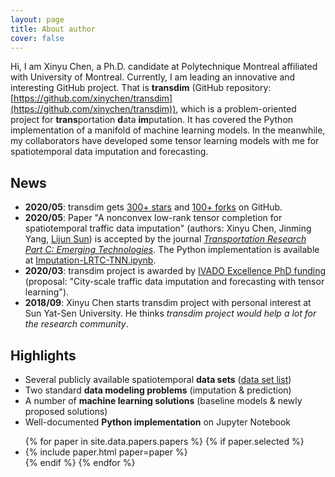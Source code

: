 ```yaml
---
layout: page
title: About author
cover: false
---
```


Hi, I am Xinyu Chen, a Ph.D. candidate at Polytechnique Montreal affiliated with University of Montreal. Currently, I am leading an innovative and interesting GitHub project. That is **transdim** (GitHub repository: [https://github.com/xinychen/transdim](https://github.com/xinychen/transdim)), which is a problem-oriented project for **trans**portation **d**ata **im**putation. It has covered the Python implementation of a manifold of machine learning models. In the meanwhile, my collaborators have developed some tensor learning models with me for spatiotemporal data imputation and forecasting.


## News
* **2020/05**: transdim gets [300+ stars](https://github.com/xinychen/transdim/stargazers) and [100+ forks](https://github.com/xinychen/transdim/network/members) on GitHub.
* **2020/05**: Paper "A nonconvex low-rank tensor completion for spatiotemporal traffic data imputation" (authors: Xinyu Chen, Jinming Yang, [Lijun Sun](https://lijunsun.github.io/)) is accepted by the journal [*Transportation Research Part C: Emerging Technologies*](https://www.journals.elsevier.com/transportation-research-part-c-emerging-technologies/). The Python implementation is available at [Imputation-LRTC-TNN.ipynb](https://nbviewer.jupyter.org/github/xinychen/transdim/blob/master/experiments/Imputation-LRTC-TNN.ipynb).
* **2020/03**: transdim project is awarded by [IVADO Excellence PhD funding](https://ivado.ca/en/ivado-scholarships/excellence-scholarships-phd/) (proposal: "City-scale traffic data imputation and forecasting with tensor learning").
* **2018/09**: Xinyu Chen starts transdim project with personal interest at Sun Yat-Sen University. He thinks *transdim project would help a lot for the research community*.

## Highlights

- Several publicly available spatiotemporal **data sets** ([data set list](https://github.com/xinychen/transdim/tree/master/datasets))
- Two standard **data modeling problems** (imputation & prediction)
- A number of **machine learning solutions** (baseline models & newly proposed solutions)
- Well-documented **Python implementation** on Jupyter Notebook


<ul>
{% for paper in site.data.papers.papers %}
  {% if paper.selected %}
  <li>
  {% include paper.html paper=paper %}
  </li>
  {% endif %}
{% endfor %}
</ul>

